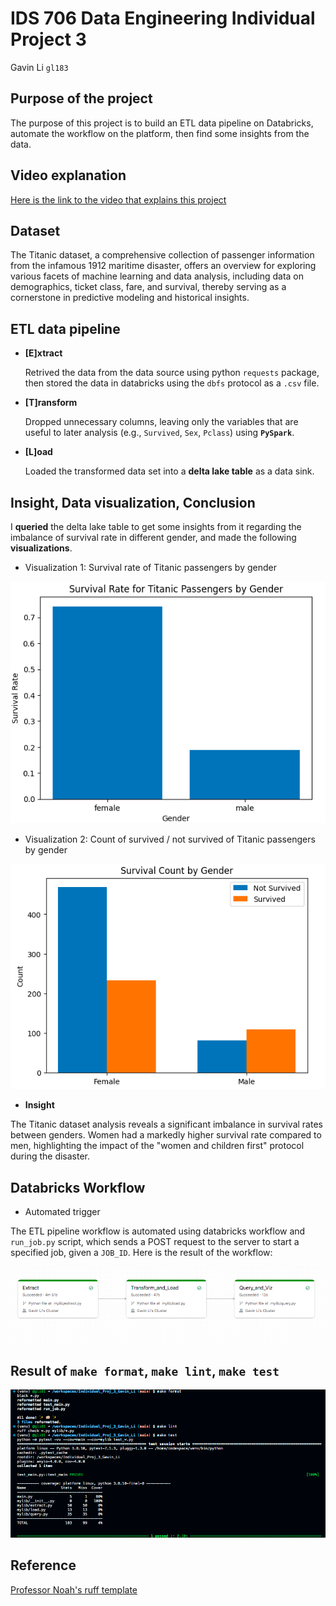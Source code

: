 
# IDS 706 Data Engineering Individual Project 3
Gavin Li `gl183`

## Purpose of the project
The purpose of this project is to build an ETL data pipeline on Databricks, automate the workflow on the platform, then find some insights from the data.

## Video explanation

[Here is the link to the video that explains this project](www.youtube.com)

## Dataset

The Titanic dataset, a comprehensive collection of passenger information from the infamous 1912 maritime disaster, offers an overview for exploring various facets of machine learning and data analysis, including data on demographics, ticket class, fare, and survival, thereby serving as a cornerstone in predictive modeling and historical insights.

## ETL data pipeline

- __[E]xtract__

  Retrived the data from the data source using python `requests` package, then stored the data in databricks using the `dbfs` protocol as a `.csv` file.

- __[T]ransform__

  Dropped unnecessary columns, leaving only the variables that are useful to later analysis (e.g., `Survived`, `Sex`, `Pclass`) using __`PySpark`__.

- __[L]oad__

  Loaded the transformed data set into a __delta lake table__ as a data sink.

## Insight, Data visualization, Conclusion

I __queried__ the delta lake table to get some insights from it regarding the imbalance of survival rate in different gender, and made the following __visualizations__.

- Visualization 1: Survival rate of Titanic passengers by gender

![viz1](./resources/viz1.png)

- Visualization 2: Count of survived / not survived of Titanic passengers by gender

![viz2](./resources/viz2.png)

- __Insight__

The Titanic dataset analysis reveals a significant imbalance in survival rates between genders. Women had a markedly higher survival rate compared to men, highlighting the impact of the "women and children first" protocol during the disaster.

## Databricks Workflow

- Automated trigger

The ETL pipeline workflow is automated using databricks workflow and `run_job.py` script, which sends a POST request to the server to start a specified job, given a `JOB_ID`. Here is the result of the workflow:

![workflow](./resources/rslt_workflow.png)

## Result of `make format`, `make lint`, `make test`

![rslt_make](./resources/rslt_make.png)

## Reference
[Professor Noah's ruff template](https://github.com/nogibjj/python-ruff-template)